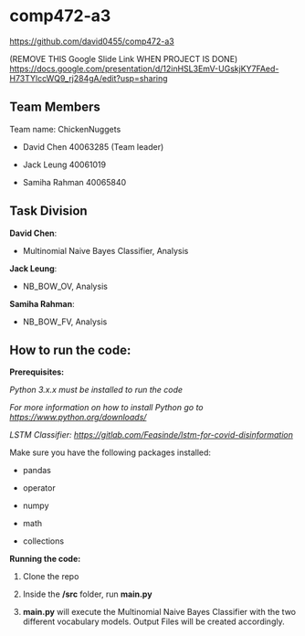 # comp472-a3

https://github.com/david0455/comp472-a3

(REMOVE THIS Google Slide Link WHEN PROJECT IS DONE) https://docs.google.com/presentation/d/12inHSL3EmV-UGskjKY7FAed-H73TYlccWQ9_rj284gA/edit?usp=sharing

## Team Members

Team name: ChickenNuggets

- David Chen 40063285 (Team leader)

- Jack Leung 40061019

- Samiha Rahman 40065840

## Task Division

**David Chen**: 

- Multinomial Naive Bayes Classifier, Analysis

**Jack Leung**:

- NB_BOW_OV, Analysis

**Samiha Rahman**:

- NB_BOW_FV, Analysis


## How to run the code:

**Prerequisites:**

*Python 3.x.x must be installed to run the code*

*For more information on how to install Python go to https://www.python.org/downloads/*

*LSTM Classifier: https://gitlab.com/Feasinde/lstm-for-covid-disinformation*

Make sure you have the following packages installed:

- pandas

- operator

- numpy

- math

- collections

**Running the code:**

1. Clone the repo

2. Inside the **/src** folder, run **main.py**

3. **main.py** will execute the Multinomial Naive Bayes Classifier with the two different vocabulary models. Output Files will be created accordingly.
